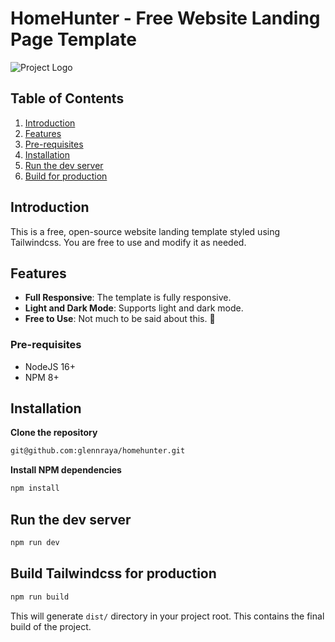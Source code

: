 # HomeHunter - Free Website Landing Page Template

![Project Logo](https://jsonfakery.imgix.net/og-banner.jpg)

## Table of Contents

1. [Introduction](#introduction)
2. [Features](#features)
3. [Pre-requisites](#pre-requisites)
4. [Installation](#installation)
5. [Run the dev server](#run-the-dev-server)
6. [Build for production](#build-tailwindcss-for-production)

## Introduction

This is a free, open-source website landing template styled using Tailwindcss. You are free to use and modify it as needed.

## Features

- **Full Responsive**: The template is fully responsive.
- **Light and Dark Mode**: Supports light and dark mode.
- **Free to Use**: Not much to be said about this. 🫰

### Pre-requisites

- NodeJS 16+
- NPM 8+

## Installation

**Clone the repository**

```bash
git@github.com:glennraya/homehunter.git
```

**Install NPM dependencies**

```bash
npm install
```

## Run the dev server

```bash
npm run dev
```

## Build Tailwindcss for production

```bash
npm run build
```

This will generate  `dist/` directory in your project root. This contains the final build of the project.
